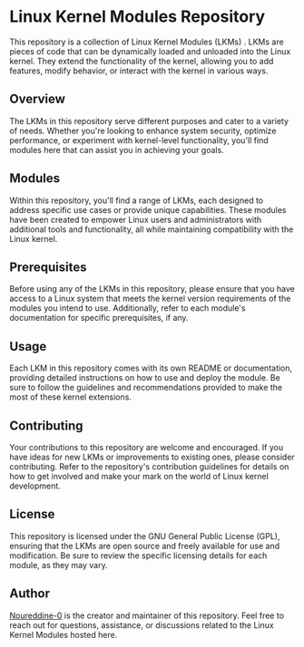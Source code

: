 # Linux Kernel Modules Repository

This repository is a collection of Linux Kernel Modules (LKMs) . LKMs are pieces of code that can be dynamically loaded and unloaded into the Linux kernel. They extend the functionality of the kernel, allowing you to add features, modify behavior, or interact with the kernel in various ways.

## Overview

The LKMs in this repository serve different purposes and cater to a variety of needs. Whether you're looking to enhance system security, optimize performance, or experiment with kernel-level functionality, you'll find modules here that can assist you in achieving your goals.

## Modules

Within this repository, you'll find a range of LKMs, each designed to address specific use cases or provide unique capabilities. These modules have been created to empower Linux users and administrators with additional tools and functionality, all while maintaining compatibility with the Linux kernel.

## Prerequisites

Before using any of the LKMs in this repository, please ensure that you have access to a Linux system that meets the kernel version requirements of the modules you intend to use. Additionally, refer to each module's documentation for specific prerequisites, if any.

## Usage

Each LKM in this repository comes with its own README or documentation, providing detailed instructions on how to use and deploy the module. Be sure to follow the guidelines and recommendations provided to make the most of these kernel extensions.

## Contributing

Your contributions to this repository are welcome and encouraged. If you have ideas for new LKMs or improvements to existing ones, please consider contributing. Refer to the repository's contribution guidelines for details on how to get involved and make your mark on the world of Linux kernel development.

## License

This repository is licensed under the GNU General Public License (GPL), ensuring that the LKMs are open source and freely available for use and modification. Be sure to review the specific licensing details for each module, as they may vary.

## Author

[Noureddine-0](https://github.com/Noureddine-0) is the creator and maintainer of this repository. Feel free to reach out for questions, assistance, or discussions related to the Linux Kernel Modules hosted here.
